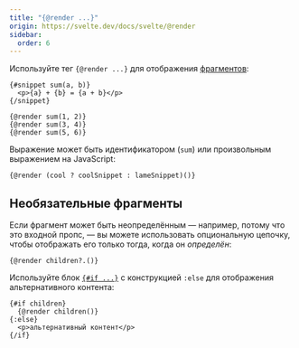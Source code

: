 ```yaml
---
title: "{@render ...}"
origin: https://svelte.dev/docs/svelte/@render
sidebar:
  order: 6
---
```


Используйте тег `{@render ...}` для отображения [фрагментов](../snippet/):

```svelte
{#snippet sum(a, b)}
  <p>{a} + {b} = {a + b}</p>
{/snippet}

{@render sum(1, 2)}
{@render sum(3, 4)}
{@render sum(5, 6)}
```

Выражение может быть идентификатором (`sum`) или произвольным выражением на JavaScript:

```svelte
{@render (cool ? coolSnippet : lameSnippet)()}
```

## Необязательные фрагменты

Если фрагмент может быть неопределённым — например, потому что это входной пропс, — вы можете использовать опциональную цепочку, чтобы отображать его только тогда, когда он _определён_:

```svelte
{@render children?.()}
```

Используйте блок [`{#if ...}`](../if/) с конструкцией `:else` для отображения альтернативного контента:

```svelte
{#if children}
  {@render children()}
{:else}
  <p>альтернативный контент</p>
{/if}
```

